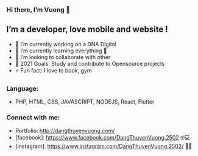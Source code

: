 ### Hi there, I’m Vuong 👋
## I’m a developer, love mobile and website !
- 🔭 I’m currently working on a DNA Digital
- 🌱 I’m currently learning everything 🤣
- 👯 I’m looking to collaborate with other
- 🥅 2021 Goals: Study and contribute to Opensource projects
- ⚡ Fun fact: I love to book, gym

### Language:
- PHP, HTML, CSS, JAVASCRIPT, NODEJS, React, Flutter
### Connect with me:

- Portfolio: http://dangthuyenvuong.com/ 
- [facebook]: https://www.facebook.com/DangThuyenVuong.2502 🤓💻
- [instagram]: https://www.instagram.com/DangThuyenVuong.2502/ 🔗🔗



